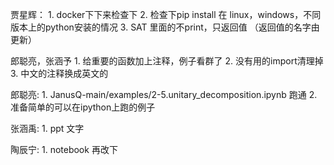 贾星辉：
    1. docker下下来检查下
    2. 检查下pip install 在 linux，windows，不同版本上的python安装的情况
    3. SAT 里面的不print，只返回值 （返回值的名字由更新）
    
郎聪亮，张涵予
    1. 给重要的函数加上注释，例子看群了
    2. 没有用的import清理掉
    3. 中文的注释换成英文的

郎聪亮:
    1. JanusQ-main/examples/2-5.unitary_decomposition.ipynb 跑通
    2. 准备简单的可以在ipython上跑的例子

张涵禹:
    1. ppt 文字


陶辰宁:
    1. notebook 再改下
    